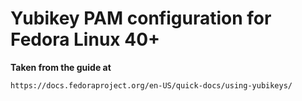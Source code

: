 # Yubikey PAM configuration for Fedora Linux 40+

**Taken from the guide at**
```http
https://docs.fedoraproject.org/en-US/quick-docs/using-yubikeys/
```
